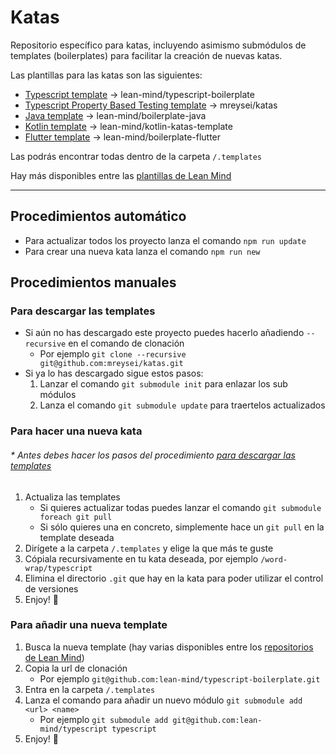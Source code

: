 # Katas

Repositorio específico para katas, incluyendo asimismo submódulos de templates (boilerplates) para facilitar la creación de nuevas katas.

Las plantillas para las katas son las siguientes:
- [Typescript template](https://github.com/lean-mind/typescript-boilerplate) → lean-mind/typescript-boilerplate
- [Typescript Property Based Testing template](https://github.com/mreysei/katas/tree/master/.templates/typescript-pbt) → mreysei/katas
- [Java template](https://github.com/lean-mind/boilerplate-java) → lean-mind/boilerplate-java
- [Kotlin template](https://github.com/lean-mind/kotlin-katas-template) → lean-mind/kotlin-katas-template
- [Flutter template](https://github.com/lean-mind/boilerplate-flutter) → lean-mind/boilerplate-flutter

Las podrás encontrar todas dentro de la carpeta `/.templates`

Hay más disponibles entre las [plantillas de Lean Mind](https://github.com/orgs/lean-mind/repositories?type=template)

---

## Procedimientos automático
- Para actualizar todos los proyecto lanza el comando `npm run update`
- Para crear una nueva kata lanza el comando `npm run new`

## Procedimientos manuales

### Para descargar las templates

- Si aún no has descargado este proyecto puedes hacerlo añadiendo `--recursive` en el comando de clonación
  - Por ejemplo `git clone --recursive git@github.com:mreysei/katas.git`
- Si ya lo has descargado sigue estos pasos:
  1. Lanzar el comando `git submodule init` para enlazar los sub módulos
  2. Lanza el comando `git submodule update` para traertelos actualizados

### Para hacer una nueva kata
###### \* Antes debes hacer los pasos del procedimiento [para descargar las templates](#Para-descargar-las-templates)

1. Actualiza las templates
   - Si quieres actualizar todas puedes lanzar el comando `git submodule foreach git pull`
   - Si sólo quieres una en concreto, simplemente hace un `git pull` en la template deseada
2. Dirígete a la carpeta `/.templates` y elige la que más te guste
3. Cópiala recursivamente en tu kata deseada, por ejemplo `/word-wrap/typescript`
4. Elimina el directorio `.git` que hay en la kata para poder utilizar el control de versiones
5. Enjoy! 🎉

### Para añadir una nueva template
1. Busca la nueva template (hay varias disponibles entre los [repositorios de Lean Mind](https://github.com/orgs/lean-mind/repositories?type=template))
2. Copia la url de clonación
   - Por ejemplo `git@github.com:lean-mind/typescript-boilerplate.git`
3. Entra en la carpeta `/.templates`
4. Lanza el comando para añadir un nuevo módulo `git submodule add <url> <name>`
   - Por ejemplo `git submodule add git@github.com:lean-mind/typescript typescript`
5. Enjoy! 🎉

